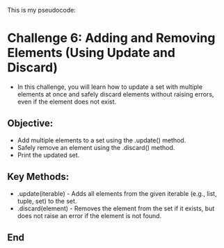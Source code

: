 This is my pseudocode:

# Challenge 6: Adding and Removing Elements (Using Update and Discard)
* In this challenge, you will learn how to update a set with multiple elements at once and safely discard elements without raising errors, even if the element does not exist.

## Objective:
* Add multiple elements to a set using the .update() method. 
* Safely remove an element using the .discard() method. 
* Print the updated set.

## Key Methods:
* .update(iterable) - Adds all elements from the given iterable (e.g., list, tuple, set) to the set.
* .discard(element) - Removes the element from the set if it exists, but does not raise an error if the element is not found.

## End